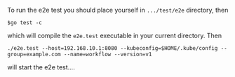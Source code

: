 To run the e2e test you should place yourself in  `.../test/e2e` directory, then

```shell
$go test -c
```
which will compile the `e2e.test` executable in your current directory. Then

```shell
./e2e.test --host=192.168.10.1:8080 --kubeconfig=$HOME/.kube/config --group=example.com --name=workflow --version=v1

```

will start the e2e test....
